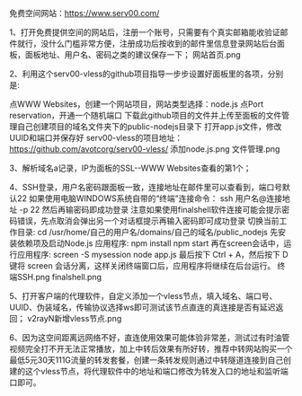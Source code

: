 免费空间网站：https://www.serv00.com/

1、打开免费提供空间的网站后，注册一个账号，只需要有个真实邮箱能收验证邮件就行，没什么门槛非常方便，注册成功后按收到的邮件里信息登录网站后台面板，面板地址、用户名、密码之类的建议保存一下；
网站首页.png


2、利用这个serv00-vless的github项目指导一步步设置好面板里的各项，分别是:

点WWW Websites，创建一个网站项目，网站类型选择：node.js
点Port reservation，开通一个随机端口
下载此github项目的文件并上传至面板的文件管理自己创建项目的域名文件夹下的public-nodejs目录下
打开app.js文件，修改UUID和端口并保存好
serv00-vless的项目地址：https://github.com/avotcorg/serv00-vless/
添加node.js.png
文件管理.png


3、解析域名a记录，IP为面板的SSL--WWW Websites查看的第1个；

4、SSH登录，用户名密码跟面板一致，连接地址在邮件里可以查看到，端口号默认22
如果使用电脑WINDOWS系统自带的“终端”连接命令：
ssh 用户名@连接地址 -p 22
然后再输密码即成功登录
注意如果使用finalshell软件连接可能会提示密码错误，先点取消会弹出另一个对话框提示再输入密码即可成功登录
切换当前工作目录:
cd /usr/home/自己的用户名/domains/自己的域名/public_nodejs
先安装依赖项及启动Node.js 应用程序:
npm install
npm start
再在screen会话中，运行应用程序:
screen -S mysession
node app.js
最后按下 Ctrl + A，然后按下 D 键将 screen 会话分离，这样关闭终端窗口后，应用程序将继续在后台运行。
终端SSH.png
finalshell.png

5、打开客户端的代理软件，自定义添加一个vless节点，填入域名、端口号、UUID、伪装域名，传输协议选择ws即可测试该节点直连的真连接是否有延迟返回；
v2rayN新增vless节点.png

6、因为这空间距离远网络不好，直连使用效果可能体验非常差，测试过有时油管视频完全打不开无法正常播放，加上中转后效果有所好转，推荐中转网站购买一个最低5元30天111G流量的转发套餐，创建一条转发规则通过中转隧道连接到自己创建的这个vless节点，将代理软件中的地址和端口修改为转发入口的地址和监听端口即可。
